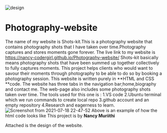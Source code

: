 ![design](https://user-images.githubusercontent.com/87470468/126081860-28e11c60-14f6-448e-bfbf-4537460021bb.jpg)
# Photography-website
The name of my website is Shots-kit.This is a photography website that contains photography shots that I have taken over time.Photography captures and stores moments gone forever.
 The live link to my website is https://nancy-codergirl.github.io/Photography-website/
Shots-kit basically means photography shots that have been summed up together collectively to fully captures moments.
This project helps clients who would want to savour their moments through photography to be able to do so by booking a photography session.
This website is written purely in **HTML and CSS **code.
The website has three tabs in the navigation bar;home,biography and contact me.
The web-page also includes some photography shots taken over time.
The tools used for this one is : 1.VS code
                                 2.Ubuntu terminal which we run commands to create local repo
                                 3.github account and an empty repository
                                 4.Research and eagerness to learn.
![Screenshot from 2021-07-18 22-47-52](https://user-images.githubusercontent.com/87470468/126080447-5201c5f5-4b97-48e1-b3c8-7215d821b378.png)
Above is an example of how the html code looks like
This project is by **Nancy Muriithi**


Attached is the design of the website.

